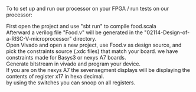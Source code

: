 To  to set up and run our processor on your FPGA / run tests on our processor:<br/>

First open the project and use "sbt run" to compile food.scala <br/>
Afterward a verilog file "Food.v" will be generated in the "02114-Design-of-a-RISC-V-microprocessor" directory.<br/>
Open Vivado and open a new project, use Food.v as design source, and pick the constraints source (.xdc files) that match your board. we have constraints made for Basys3 or nexys A7 boards.<br/>
Generate bitstream in vivado and program your device.<br/>
If you are on the nexys A7 the sevensegment displays will be displaying the contents of register x17 in hexa decimal.<br/>
by using the switches you can snoop on all registers.<br/>
